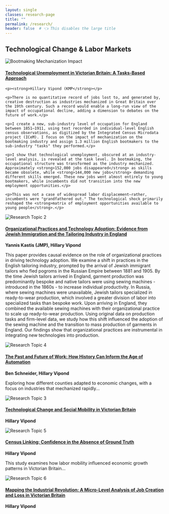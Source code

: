 ```yaml
---
layout: single
classes: research-page
title: ""
permalink: /research/
header: false  # 👈 This disables the large title
---
```


<!-- Research Entry 1 -->
## Technological Change & Labor Markets  

<div class="research-entry">

  <div class="research-image">
    <img src="../assets/images/Data.jpg" alt="Bootmaking Mechanization Impact">
  </div>

  <div class="research-text">
    <h4><a href="https://github.com/HillaryVipond/Dissertation"><strong>Technological Unemployment in Victorian Britain: A Tasks-Based Approach</strong></a> </h4>

    <p><strong>Hillary Vipond (KMP</strong></p>

    <p>There is no quantitative record of jobs lost to, and generated by, creative destruction as industries mechanized in Great Britain over the 19th century. Such a record would enable a long-run view of the impact of occupational decline, adding a dimension to debates on the future of work.</p>

    <p>I create a new, sub-industry level of occupation for England between 1851–1911, using text recorded in individual-level English census observations, as digitized by the Integrated Census Microdata project (ICeM). I focus on the impact of mechanization on the bootmaking industry and assign 1.3 million English bootmakers to the sub-industry "tasks" they performed.</p>

    <p>I show that technological unemployment, obscured at an industry-level analysis, is revealed at the task level. In bootmaking, the occupational structure was transformed as the industry mechanized. Approximately <strong>152,000 jobs disappeared</strong> as skills became obsolete, while <strong>144,000 new jobs</strong> demanding different skills emerged. These new jobs went almost entirely to young bootmakers, while incumbents did not transition into the new employment opportunities.</p>

    <p>This was not a case of widespread labor displacement—rather, incumbents were "grandfathered out." The technological shock primarily reshaped the <strong>matrix of employment opportunities available to young people</strong>.</p>
  </div>

</div>


<!-- Research Entry 2 -->
<div class="research-entry">
  <div class="research-image">
    <img src="../assets/images/Research2.jpg" alt="Research Topic 2">
  </div>
  <div class="research-text">
    <h4><a href="https://jkastis.github.io/yanniskastis/Kastis_JMP.pdf"><strong>Organizational Practices and Technology Adoption:
Evidence from Jewish Immigration and the Tailoring Industry in England</strong></a></h4>
    <p><strong>Yannis Kastis (JMP), Hillary Vipond</strong></p>
    <p>This paper provides causal evidence on the role of organizational practices in driving technology adoption. We examine a shift in practices in the English tailoring
industry, prompted by the arrival of Jewish immigrant tailors who fled pogroms in the Russian Empire between 1881 and 1905. By the time Jewish tailors arrived in
England, garment production was predominantly bespoke and native tailors were using sewing machines - introduced in the 1860s - to increase individual productivity. In Russia, where sewing machines were unavailable, Jewish tailors specialized in ready-to-wear production, which involved a greater division of labor into specialized tasks than bespoke work. Upon arriving in England, they combined the available sewing machines with their organizational practice to scale up ready-to-wear production. Using original data on production tasks and firm-level data, we study
how this shift influenced the adoption of the sewing machine and the transition to mass production of garments in England. Our findings show that organizational practices are instrumental in integrating new technologies into production.
 </p>
  </div>
</div>

<!-- Research Entry 3 -->
<div class="research-entry">
  <div class="research-image">
    <img src="../assets/images/Research4.jpg" alt="Research Topic 4">
  </div>
  <div class="research-text">
    <h4><a href="[https://example.com/research](https://www.cesifo.org/en/publications/2023/working-paper/past-and-future-work-how-history-can-inform-age-automation)4"><strong>The Past and Future of Work: How History Can Inform the Age of Automation </strong></a></h4>
    <p><strong>Ben Schneider, Hillary Vipond</strong></p>
    <p>Exploring how different counties adapted to economic changes, with a focus on industries that mechanized rapidly...</p>
  </div>
</div>

<!-- Research Entry 4 -->
<div class="research-entry">
  <div class="research-image">
    <img src="../assets/images/Research3.jpg" alt="Research Topic 3">
  </div>
  <div class="research-text">
    <h4><a href="https://example.com/research3"><strong>Technological Change and Social Mobility in Victorian Britain
</strong></a></h4>
    <p><strong>Hillary Vipond</strong></p>
   </div>
</div>

<!-- Research Entry 5 -->
<div class="research-entry">
  <div class="research-image">
    <img src="../assets/images/Research5.jpg" alt="Research Topic 5">
  </div>
  <div class="research-text">
    <h4><a href="https://example.com/research5"><strong>Census Linking: Confidence in the Absence of Ground Truth</strong></a></h4>
    <p><strong>Hillary Vipond</strong></p>
    <p>This study examines how labor mobility influenced economic growth patterns in Victorian Britain...</p>
  </div>
</div>

<!-- Research Entry 6 -->
<div class="research-entry">
  <div class="research-image">
    <img src="../assets/images/Research6.jpg" alt="Research Topic 6">
  </div>
  <div class="research-text">
    <h4><a href="https://example.com/research6"><strong>Mapping the Industrial Revolution: A Micro-Level Analysis of Job Creation and Loss in Victorian
Britain</strong></a></h4>
    <p><strong>Hillary Vipond</strong></p>
  </div>
</div>
